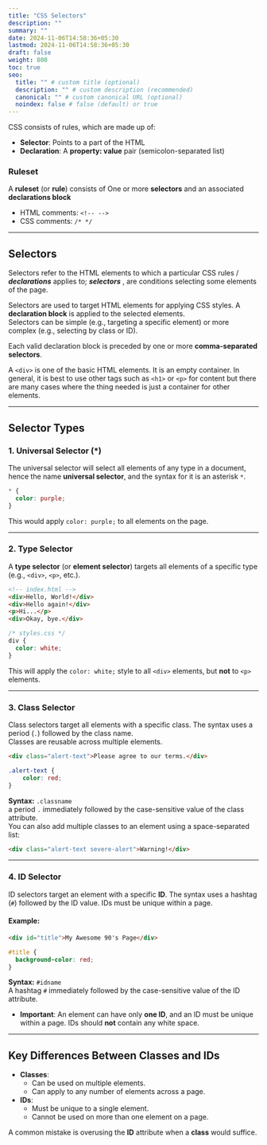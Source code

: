 ```yaml
---
title: "CSS Selectors"
description: ""
summary: ""
date: 2024-11-06T14:58:36+05:30
lastmod: 2024-11-06T14:58:36+05:30
draft: false
weight: 800
toc: true
seo:
  title: "" # custom title (optional)
  description: "" # custom description (recommended)
  canonical: "" # custom canonical URL (optional)
  noindex: false # false (default) or true
---
```



CSS consists of rules, which are made up of:  
- **Selector**: Points to a part of the HTML  
- **Declaration**: A **property: value** pair (semicolon-separated list)

### **Ruleset**  
A **ruleset** (or **rule**) consists of One or more **selectors** and an associated **declarations block**

- HTML comments: `<!-- -->`  
- CSS comments: `/* */`

---

## **Selectors**  
Selectors refer to the HTML elements to which a particular CSS rules / ***declarations***  applies to;
***selectors*** , are conditions selecting some elements of the page.

Selectors are used to target HTML elements for applying CSS styles.
A **declaration block** is applied to the selected elements.  
Selectors can be simple (e.g., targeting a specific element) or more complex (e.g., selecting by class or ID). 

Each valid declaration block is preceded by one or more **comma-separated selectors**.


A `<div>` is one of the basic HTML elements. It is an empty container.
In general, it is best to use other tags such as `<h1>` or `<p>` for content but there are many cases where the thing needed is just a container for other elements.

---

## **Selector Types**  

### **1. Universal Selector (*)**  

The universal selector will select all elements of any type in a document, hence the name **universal selector**, and the syntax for it is an asterisk `*`. 

```css
* {
  color: purple;
}
```
This would apply `color: purple;` to all elements on the page.

---

### **2. Type Selector**  
A **type selector** (or **element selector**) targets all elements of a specific type (e.g., `<div>`, `<p>`, etc.).  

```html
<!-- index.html -->
<div>Hello, World!</div>
<div>Hello again!</div>
<p>Hi...</p>
<div>Okay, bye.</div>
```
```css
/* styles.css */
div {
  color: white;
}
```
This will apply the `color: white;` style to all `<div>` elements, but **not** to `<p>` elements.

---

### **3. Class Selector**  
Class selectors target all elements with a specific class. The syntax uses a period (`.`) followed by the class name.   
Classes are reusable across multiple elements.

```html
<div class="alert-text">Please agree to our terms.</div>
```
```css
.alert-text {
	color: red;
}
```
**Syntax:** `.classname`  
a period `.` immediately followed by the case-sensitive value of the class attribute.   
You can also add multiple classes to an element using a space-separated list:  

```html
<div class="alert-text severe-alert">Warning!</div>
```

---

### **4. ID Selector**  
ID selectors target an element with a specific **ID**. The syntax uses a hashtag (`#`) followed by the ID value. IDs must be unique within a page.

#### Example:  
```html
<div id="title">My Awesome 90's Page</div>
```
```css
#title {
  background-color: red;
}
```
**Syntax:** `#idname`   
A hashtag `#` immediately followed by the case-sensitive value of the ID attribute. 

- **Important**: An element can have only **one ID**, and an ID must be unique within a page. IDs should **not** contain any white space.

---

## **Key Differences Between Classes and IDs**  
- **Classes**:  
  - Can be used on multiple elements.  
  - Can apply to any number of elements across a page.
- **IDs**:  
  - Must be unique to a single element.  
  - Cannot be used on more than one element on a page.

A common mistake is overusing the **ID** attribute when a **class** would suffice.
